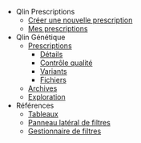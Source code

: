 - Qlin Prescriptions
  - [Créer une nouvelle prescription](fr/qlin_prescriptions/create_prescription.md)
  - [Mes prescriptions](fr/qlin_prescriptions/my_prescription.md)
- Qlin Génétique
  - [Prescriptions](fr/qlin_genetic/prescription/landing.md)
    - [Détails](fr/qlin_genetic/prescription/details.md)
    - [Contrôle qualité](fr/qlin_genetic/prescription/qc.md)
    - [Variants](fr/qlin_genetic/prescription/variants.md)
    - [Fichiers](fr/qlin_genetic/prescription/files.md)
  - [Archives](fr/qlin_genetic/archives.md)
  - [Exploration](fr/qlin_genetic/exploration.md)
- Références
  - [Tableaux](fr/qlin_genetic/tables/tables.md)
  - [Panneau latéral de filtres](fr/qlin_genetic/filter_panel/filter_panel.md)
  - [Gestionnaire de filtres](fr/qlin_genetic/filters_manager/filters_manager.md)

